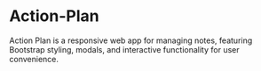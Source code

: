# Action-Plan
Action Plan is a responsive web app for managing notes, featuring Bootstrap styling, modals, and interactive functionality for user convenience.
